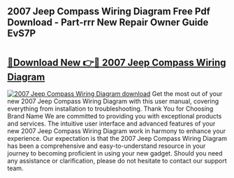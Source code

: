 ## 2007 Jeep Compass Wiring Diagram Free Pdf Download - Part-rrr New Repair Owner Guide EvS7P

# <h2><a href="http://dfswlw.blite.top/?on=2007+Jeep+Compass+Wiring+Diagram">🔗Download New 👉🔴 2007 Jeep Compass Wiring Diagram</a></h2>

[![2007 Jeep Compass Wiring Diagram download](https://i.imgur.com/lujVjoI.png)](http://dfswlw.blite.top/?on=2007+Jeep+Compass+Wiring+Diagram)
Get the most out of your new 2007 Jeep Compass Wiring Diagram with this user manual, covering everything from installation to troubleshooting. Thank You for Choosing Brand Name We are committed to providing you with exceptional products and services. The intuitive user interface and advanced features of your new 2007 Jeep Compass Wiring Diagram work in harmony to enhance your experience. Our expectation is that the 2007 Jeep Compass Wiring Diagram has been a comprehensive and easy-to-understand resource in your journey to becoming proficient in using your new gadget. Should you need any assistance or clarification, please do not hesitate to contact our support team.
